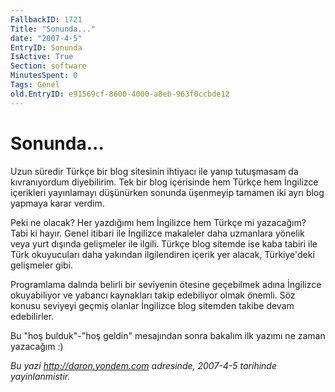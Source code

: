 ```yaml
---
FallbackID: 1721
Title: "Sonunda..."
date: "2007-4-5"
EntryID: Sonunda
IsActive: True
Section: software
MinutesSpent: 0
Tags: Genel
old.EntryID: e91569cf-8600-4000-a8eb-963f0ccbde12
---
```

# Sonunda...
Uzun süredir Türkçe bir blog sitesinin ihtiyacı ile yanıp tutuşmasam da
kıvranıyordum diyebilirim. Tek bir blog içerisinde hem Türkçe hem
İngilizce içerikleri yayınlamayı düşünürken sonunda üşenmeyip tamamen
iki ayrı blog yapmaya karar verdim.

Peki ne olacak? Her yazdığımı hem İngilizce hem Türkçe mi yazacağım?
Tabi ki hayır. Genel itibari ile İngilizce makaleler daha uzmanlara
yönelik veya yurt dışında gelişmeler ile ilgili. Türkçe blog sitemde ise
kaba tabiri ile Türk okuyucuları daha yakından ilgilendiren içerik yer
alacak, Türkiye'deki gelişmeler gibi.

Programlama dalında belirli bir seviyenin ötesine geçebilmek adına
İngilizce okuyabiliyor ve yabancı kaynakları takip edebiliyor olmak
önemli. Söz konusu seviyeyi geçmiş olanlar İngilizce blog sitemden
takibe devam edebilirler.

Bu "hoş bulduk"-"hoş geldin" mesajından sonra bakalım ilk yazımı ne
zaman yazacağım :)




*Bu yazi http://daron.yondem.com adresinde, 2007-4-5 tarihinde yayinlanmistir.*
